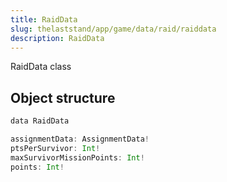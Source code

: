 ```yaml
---
title: RaidData
slug: thelaststand/app/game/data/raid/raiddata
description: RaidData
---
```


RaidData class

## Object structure

```scala
data RaidData

assignmentData: AssignmentData!
ptsPerSurvivor: Int!
maxSurvivorMissionPoints: Int!
points: Int!

```

